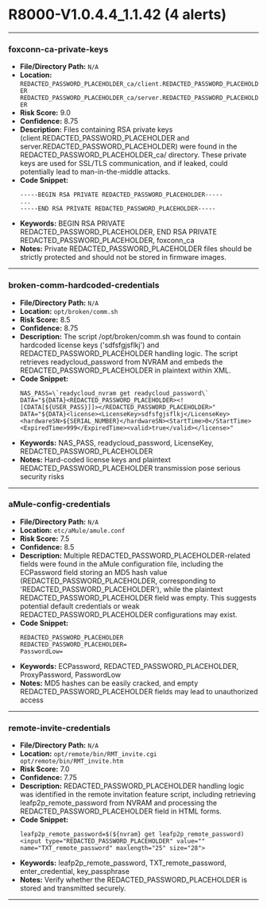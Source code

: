# R8000-V1.0.4.4_1.1.42 (4 alerts)

---

### foxconn-ca-private-keys

- **File/Directory Path:** `N/A`
- **Location:** `REDACTED_PASSWORD_PLACEHOLDER_ca/client.REDACTED_PASSWORD_PLACEHOLDER REDACTED_PASSWORD_PLACEHOLDER_ca/server.REDACTED_PASSWORD_PLACEHOLDER`
- **Risk Score:** 9.0
- **Confidence:** 8.75
- **Description:** Files containing RSA private keys (client.REDACTED_PASSWORD_PLACEHOLDER and server.REDACTED_PASSWORD_PLACEHOLDER) were found in the REDACTED_PASSWORD_PLACEHOLDER_ca/ directory. These private keys are used for SSL/TLS communication, and if leaked, could potentially lead to man-in-the-middle attacks.
- **Code Snippet:**
  ```
  -----BEGIN RSA PRIVATE REDACTED_PASSWORD_PLACEHOLDER-----
  ...
  -----END RSA PRIVATE REDACTED_PASSWORD_PLACEHOLDER-----
  ```
- **Keywords:** BEGIN RSA PRIVATE REDACTED_PASSWORD_PLACEHOLDER, END RSA PRIVATE REDACTED_PASSWORD_PLACEHOLDER, foxconn_ca
- **Notes:** Private REDACTED_PASSWORD_PLACEHOLDER files should be strictly protected and should not be stored in firmware images.

---
### broken-comm-hardcoded-credentials

- **File/Directory Path:** `N/A`
- **Location:** `opt/broken/comm.sh`
- **Risk Score:** 8.5
- **Confidence:** 8.75
- **Description:** The script /opt/broken/comm.sh was found to contain hardcoded license keys ('sdfsfgjsflkj') and REDACTED_PASSWORD_PLACEHOLDER handling logic. The script retrieves readycloud_password from NVRAM and embeds the REDACTED_PASSWORD_PLACEHOLDER in plaintext within XML.
- **Code Snippet:**
  ```
  NAS_PASS=\`readycloud_nvram get readycloud_password\`
  DATA="${DATA}<REDACTED_PASSWORD_PLACEHOLDER><![CDATA[${USER_PASS}]]></REDACTED_PASSWORD_PLACEHOLDER>"
  DATA="${DATA}<license><LicenseKey>sdfsfgjsflkj</LicenseKey><hardwareSN>${SERIAL_NUMBER}</hardwareSN><StartTime>0</StartTime><ExpiredTime>999</ExpiredTime><valid>true</valid></license>"
  ```
- **Keywords:** NAS_PASS, readycloud_password, LicenseKey, REDACTED_PASSWORD_PLACEHOLDER
- **Notes:** Hard-coded license keys and plaintext REDACTED_PASSWORD_PLACEHOLDER transmission pose serious security risks

---
### aMule-config-credentials

- **File/Directory Path:** `N/A`
- **Location:** `etc/aMule/amule.conf`
- **Risk Score:** 7.5
- **Confidence:** 8.5
- **Description:** Multiple REDACTED_PASSWORD_PLACEHOLDER-related fields were found in the aMule configuration file, including the ECPassword field storing an MD5 hash value (REDACTED_PASSWORD_PLACEHOLDER, corresponding to 'REDACTED_PASSWORD_PLACEHOLDER'), while the plaintext REDACTED_PASSWORD_PLACEHOLDER field was empty. This suggests potential default credentials or weak REDACTED_PASSWORD_PLACEHOLDER configurations may exist.
- **Code Snippet:**
  ```
  REDACTED_PASSWORD_PLACEHOLDER
  REDACTED_PASSWORD_PLACEHOLDER=
  PasswordLow=
  ```
- **Keywords:** ECPassword, REDACTED_PASSWORD_PLACEHOLDER, ProxyPassword, PasswordLow
- **Notes:** MD5 hashes can be easily cracked, and empty REDACTED_PASSWORD_PLACEHOLDER fields may lead to unauthorized access

---
### remote-invite-credentials

- **File/Directory Path:** `N/A`
- **Location:** `opt/remote/bin/RMT_invite.cgi opt/remote/bin/RMT_invite.htm`
- **Risk Score:** 7.0
- **Confidence:** 7.75
- **Description:** REDACTED_PASSWORD_PLACEHOLDER handling logic was identified in the remote invitation feature script, including retrieving leafp2p_remote_password from NVRAM and processing the REDACTED_PASSWORD_PLACEHOLDER field in HTML forms.
- **Code Snippet:**
  ```
  leafp2p_remote_password=$(${nvram} get leafp2p_remote_password)
  <input type="REDACTED_PASSWORD_PLACEHOLDER" value="" name="TXT_remote_password" maxlength="25" size="28">
  ```
- **Keywords:** leafp2p_remote_password, TXT_remote_password, enter_credential, key_passphrase
- **Notes:** Verify whether the REDACTED_PASSWORD_PLACEHOLDER is stored and transmitted securely.

---

